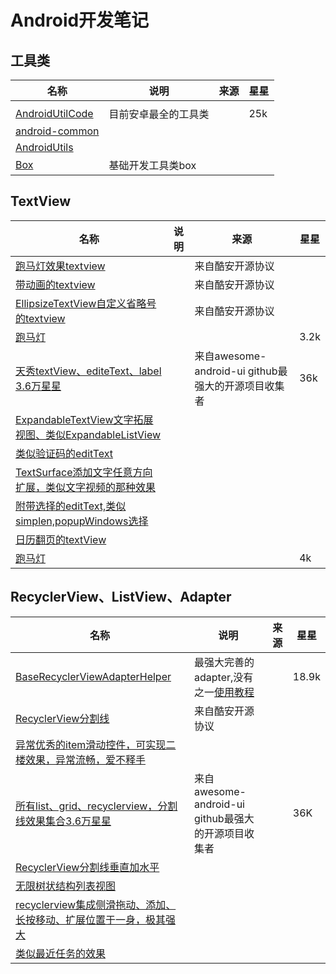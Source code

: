 # Android开发笔记
## 工具类
|名称|说明|来源|星星|
| ------------ | ------------ | ------------ | ------------ |
|   |   |   |   |
|[AndroidUtilCode](https://github.com/Blankj/AndroidUtilCode "AndroidUtilCode")|目前安卓最全的工具类|   |25k|
|[android-common](https://github.com/litesuits/android-common "android-common")|   |   |   |
|[AndroidUtils](//https://github.com/wanglijun93/AndroidUtils "AndroidUtils")|   |   |   |
|[Box](https://github.com/lany192/Box "Box")|基础开发工具类box|   |   |   |
## TextView
|名称|说明|来源|星星|
| ------------ | ------------ | ------------ | ------------ |
|[跑马灯效果textview](https://github.com/gongwen/MarqueeViewLibrary "跑马灯效果textview")|   |  来自酷安开源协议 |   |
|[带动画的textview](https://github.com/hanks-zyh/HTextView "带动画的textview")|   |  来自酷安开源协议  |   |
|[EllipsizeTextView自定义省略号的textview](https://github.com/dinuscxj/EllipsizeTextView "EllipsizeTextView自定义省略号的textview") |   | 来自酷安开源协议   |   |
|[跑马灯](https://github.com/sunfusheng/MarqueeView "跑马灯")|   |      |3.2k|
|[天秀textView、editeText、label  3.6万星星](https://github.com/wasabeef/awesome-android-ui/blob/master/pages/Label-Form.md "天秀textView、editeText、label  3.6万星星")|   |   来自awesome-android-ui github最强大的开源项目收集者 |36k|
|[ExpandableTextView文字拓展视图、类似ExpandableListView](https://github.com/Manabu-GT/ExpandableTextView "ExpandableTextView文字拓展视图、类似ExpandableListView")|   |   |   |
|   [类似验证码的editText](https://github.com/glomadrian/material-code-input "类似验证码的editText")|   |   |   |
| [TextSurface添加文字任意方向扩展，类似文字视频的那种效果](https://github.com/elevenetc/TextSurface "TextSurface添加文字任意方向扩展，类似文字视频的那种效果")  |   |   |   |
| [附带选择的editText,类似simplen,popupWindows选择](https://github.com/tasomaniac/EmailAutoCompleteTextView "附带选择的editText,类似simplen,popupWindows选择")  |   |   |   |
|   [日历翻页的textView](https://github.com/xenione/tab-digit "日历翻页的textView")|   |   |   |
|   [跑马灯](https://github.com/sunfusheng/MarqueeView "跑马灯")|   |   |  4k |
## RecyclerView、ListView、Adapter
|名称|说明|来源|星星|
| ------------ | ------------ | ------------ | ------------ |
| [BaseRecyclerViewAdapterHelper](https://github.com/CymChad/BaseRecyclerViewAdapterHelper "BaseRecyclerViewAdapterHelper")  | 最强大完善的adapter,没有之一[使用教程](https://www.jianshu.com/p/b343fcff51b0 "使用教程")  |   | 18.9k  |
| [RecyclerView分割线](https://github.com/Fondesa/RecyclerViewDivider "RecyclerView分割线")  | 来自酷安开源协议 |   |   |
|  [异常优秀的item滑动控件，可实现二楼效果，异常流畅，爱不释手](https://github.com/daimajia/AndroidSwipeLayout "异常优秀的item滑动控件，可实现二楼效果，异常流畅，爱不释手") |   |   |   |
|  [所有list、grid、recyclerview，分割线效果集合3.6万星星](https://github.com/wasabeef/awesome-android-ui/blob/master/pages/List-Grid.md "所有list、grid、recyclerview，分割线效果集合") | 来自awesome-android-ui github最强大的开源项目收集者|   |  36K|
|  [RecyclerView分割线垂直加水平](https://github.com/yqritc/RecyclerView-FlexibleDivider "RecyclerView分割线垂直加水平") |   |   |   |
|  [无限树状结构列表视图](https://github.com/bmelnychuk/AndroidTreeView "无限树状结构列表视图") |   |   |   |
| [recyclerview集成侧滑拖动、添加、长按移动、扩展位置于一身，极其强大](https://github.com/h6ah4i/android-advancedrecyclerview "recyclerview集成侧滑拖动、添加、长按移动、扩展位置于一身，极其强大")  |   |   |   |
|  [类似最近任务的效果](https://github.com/ZieIony/MaterialRecents "类似最近任务的效果") |   |   |   |
